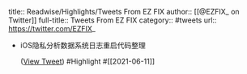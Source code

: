 title:: Readwise/Highlights/Tweets From EZ FIX
author:: [[@EZFIX_ on Twitter]]
full-title:: Tweets From EZ FIX
category:: #tweets
url:: https://twitter.com/EZFIX_

- iOS隐私分析数据系统日志重启代码整理 
  
  ([View Tweet](https://twitter.com/EZFIX_/status/1402820748369039367)) #Highlight #[[2021-06-11]]
